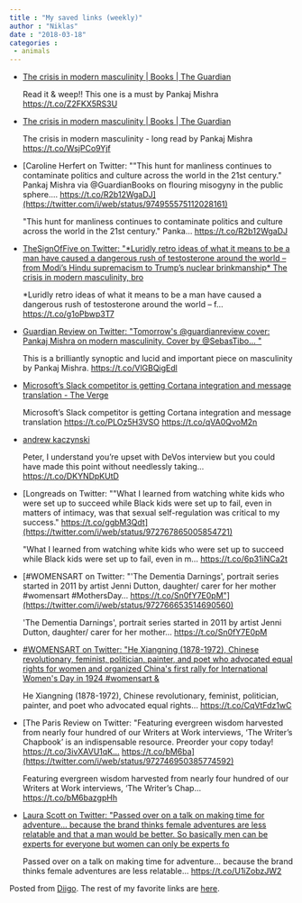 ```yaml
---
title : "My saved links (weekly)"
author : "Niklas"
date : "2018-03-18"
categories : 
 - animals
---
```


- [The crisis in modern masculinity | Books | The Guardian](https://www.theguardian.com/books/2018/mar/17/the-crisis-in-modern-masculinity?CMP=Share_AndroidApp_Tweet)
    
    Read it & weep!! This one is a must by Pankaj Mishra https://t.co/Z2FKX5RS3U
    
- [The crisis in modern masculinity | Books | The Guardian](https://www.theguardian.com/books/2018/mar/17/the-crisis-in-modern-masculinity?CMP=Share_iOSApp_Other)
    
    The crisis in modern masculinity - long read by Pankaj Mishra https://t.co/WsjPCo9Yjf
    
- [Caroline Herfert on Twitter: ""This hunt for manliness continues to contaminate politics and culture across the world in the 21st century." Pankaj Mishra via @GuardianBooks on flouring misogyny in the public sphere.… https://t.co/R2b12WgaDJ](https://twitter.com/i/web/status/974955575112028161)
    
    "This hunt for manliness continues to contaminate politics and culture across the world in the 21st century." Panka… https://t.co/R2b12WgaDJ
    
- [TheSignOfFive on Twitter: "\*Luridly retro ideas of what it means to be a man have caused a dangerous rush of testosterone around the world – from Modi’s Hindu supremacism to Trump’s nuclear brinkmanship\* The crisis in modern masculinity, bro](https://twitter.com/i/web/status/974952738650955776)
    
    \*Luridly retro ideas of what it means to be a man have caused a dangerous rush of testosterone around the world – f… https://t.co/g1oPbwp3T7
    
- [Guardian Review on Twitter: "Tomorrow's @guardianreview cover: Pankaj Mishra on modern masculinity. Cover by @SebasTibo… "](https://twitter.com/guardianreview/status/974624318352216065)
    
    This is a brilliantly synoptic and lucid and important piece on masculinity by Pankaj Mishra. https://t.co/VlGBQigEdl
    
- [Microsoft’s Slack competitor is getting Cortana integration and message translation - The Verge](https://www.theverge.com/2018/3/12/17109204/microsoft-teams-cortana-integration-message-translation-features?utm_campaign=theverge&utm_content=chorus&utm_medium=social&utm_source=twitter)
    
    Microsoft’s Slack competitor is getting Cortana integration and message translation https://t.co/PLOz5H3VSO https://t.co/qVA0QvoM2n
    
- [andrew kaczynski](https://twitter.com/i/web/status/973036915367796738)
    
    Peter, I understand you’re upset with DeVos interview but you could have made this point without needlessly taking… https://t.co/DKYNDpKUtD
    
- [Longreads on Twitter: ""What I learned from watching white kids who were set up to succeed while Black kids were set up to fail, even in matters of intimacy, was that sexual self-regulation was critical to my success." https://t.co/ggbM3Qdt](https://twitter.com/i/web/status/972767865005854721)
    
    "What I learned from watching white kids who were set up to succeed while Black kids were set up to fail, even in m… https://t.co/6p31iNCa2t
    
- [#WOMENSART on Twitter: "'The Dementia Darnings', portrait series started in 2011 by artist Jenni Dutton, daughter/ carer for her mother #womensart #MothersDay… https://t.co/Sn0fY7E0pM"](https://twitter.com/i/web/status/972766653514690560)
    
    'The Dementia Darnings', portrait series started in 2011 by artist Jenni Dutton, daughter/ carer for her mother… https://t.co/Sn0fY7E0pM
    
- [#WOMENSART on Twitter: "He Xiangning (1878-1972), Chinese revolutionary, feminist, politician, painter, and poet who advocated equal rights for women and organized China's first rally for International Women's Day in 1924 #womensart &](https://twitter.com/i/web/status/972765740850958336)
    
    He Xiangning (1878-1972), Chinese revolutionary, feminist, politician, painter, and poet who advocated equal rights… https://t.co/CqVtFdz1wC
    
- [The Paris Review on Twitter: "Featuring evergreen wisdom harvested from nearly four hundred of our Writers at Work interviews, ‘The Writer’s Chapbook’ is an indispensable resource. Preorder your copy today! https://t.co/3ivXAVU1qK… https://t.co/bM6ba](https://twitter.com/i/web/status/972746950385774592)
    
    Featuring evergreen wisdom harvested from nearly four hundred of our Writers at Work interviews, ‘The Writer’s Chap… https://t.co/bM6bazgpHh
    
- [Laura Scott on Twitter: "Passed over on a talk on making time for adventure... because the brand thinks female adventures are less relatable and that a man would be better. So basically men can be experts for everyone but women can only be experts fo](https://twitter.com/i/web/status/971319980930359296)
    
    Passed over on a talk on making time for adventure... because the brand thinks female adventures are less relatable… https://t.co/U1iZobzJW2
    

Posted from [Diigo](https://www.diigo.com). The rest of my favorite links are [here](https://www.diigo.com/user/npivic).
